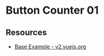 # Button Counter 01

## Resources

* [Base Example - v2.vuejs.org](https://v2.vuejs.org/v2/guide/components.html#Base-Example)
